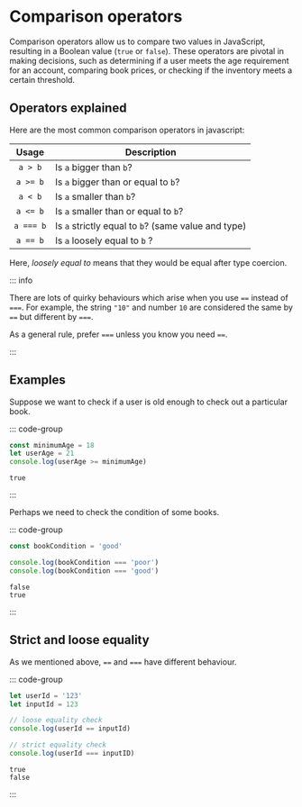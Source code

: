 # Comparison operators

Comparison operators allow us to compare two values in JavaScript, resulting in
a Boolean value (`true` or `false`). These operators are pivotal in making
decisions, such as determining if a user meets the age requirement for an
account, comparing book prices, or checking if the inventory meets a certain
threshold.

## Operators explained

Here are the most common comparison operators in javascript:

|   Usage   | Description                                         |
| :-------: | --------------------------------------------------- |
|  `a > b`  | Is `a` bigger than `b`?                             |
| `a >= b`  | Is `a` bigger than or equal to `b`?                 |
|  `a < b`  | Is `a` smaller than `b`?                            |
| `a <= b`  | Is `a` smaller than or equal to `b`?                |
| `a === b` | Is `a` strictly equal to `b`? (same value and type) |
| `a == b`  | Is `a` loosely equal to `b` ?                       |

Here, _loosely equal to_ means that they would be equal after type coercion.

::: info

There are lots of quirky behaviours which arise when you use `==` instead of
`===`. For example, the string `"10"` and number `10` are considered the same by
`==` but different by `===`.

As a general rule, prefer `===` unless you know you need `==`.

:::

## Examples

Suppose we want to check if a user is old enough to check out a particular book.

::: code-group

```js
const minimumAge = 18
let userAge = 21
console.log(userAge >= minimumAge)
```

```console [output]
true
```

:::

Perhaps we need to check the condition of some books.

::: code-group

```js
const bookCondition = 'good'

console.log(bookCondition === 'poor')
console.log(bookCondition === 'good')
```

```console [output]
false
true
```

:::

## Strict and loose equality

As we mentioned above, `==` and `===` have different behaviour.

::: code-group

```js
let userId = '123'
let inputId = 123

// loose equality check
console.log(userId == inputId)

// strict equality check
console.log(userId === inputID)
```

```console [output]
true
false
```

:::
